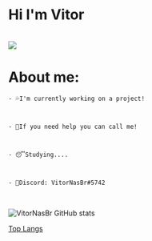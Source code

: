 # Hi I'm Vitor
<br/>
<img src="https://discord.c99.nl/widget/theme-3/396468587398823938.png"> 


# About me:

```
- 💦I'm currently working on a project!
 


- 👊If you need help you can call me!
 


- 😴Studying....



- 🧾Discord: VitorNasBr#5742

```
<br/>


![VitorNasBr GitHub stats](https://github-readme-stats.vercel.app/api?username=VitorNasBr&show_icons=true&theme=dark) 


[Top Langs](https://github-readme-stats.vercel.app/api/top-langs/?username=VitorNasBr&langs_count=8&theme=dark)


